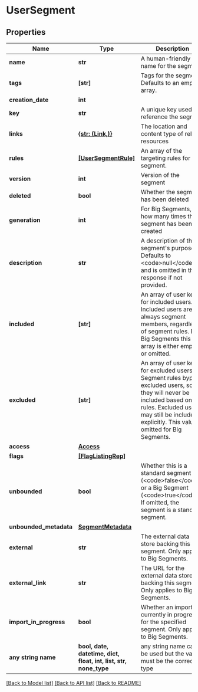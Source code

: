 # UserSegment


## Properties
Name | Type | Description | Notes
------------ | ------------- | ------------- | -------------
**name** | **str** | A human-friendly name for the segment. | 
**tags** | **[str]** | Tags for the segment. Defaults to an empty array. | 
**creation_date** | **int** |  | 
**key** | **str** | A unique key used to reference the segment | 
**links** | [**{str: (Link,)}**](Link.md) | The location and content type of related resources | 
**rules** | [**[UserSegmentRule]**](UserSegmentRule.md) | An array of the targeting rules for this segment. | 
**version** | **int** | Version of the segment | 
**deleted** | **bool** | Whether the segment has been deleted | 
**generation** | **int** | For Big Segments, how many times this segment has been created | 
**description** | **str** | A description of the segment&#39;s purpose. Defaults to &lt;code&gt;null&lt;/code&gt; and is omitted in the response if not provided. | [optional] 
**included** | **[str]** | An array of user keys for included users. Included users are always segment members, regardless of segment rules. For Big Segments this array is either empty or omitted. | [optional] 
**excluded** | **[str]** | An array of user keys for excluded users. Segment rules bypass excluded users, so they will never be included based on rules. Excluded users may still be included explicitly. This value is omitted for Big Segments. | [optional] 
**access** | [**Access**](Access.md) |  | [optional] 
**flags** | [**[FlagListingRep]**](FlagListingRep.md) |  | [optional] 
**unbounded** | **bool** | Whether this is a standard segment (&lt;code&gt;false&lt;/code&gt;) or a Big Segment (&lt;code&gt;true&lt;/code&gt;). If omitted, the segment is a standard segment. | [optional] 
**unbounded_metadata** | [**SegmentMetadata**](SegmentMetadata.md) |  | [optional] 
**external** | **str** | The external data store backing this segment. Only applies to Big Segments. | [optional] 
**external_link** | **str** | The URL for the external data store backing this segment. Only applies to Big Segments. | [optional] 
**import_in_progress** | **bool** | Whether an import is currently in progress for the specified segment. Only applies to Big Segments. | [optional] 
**any string name** | **bool, date, datetime, dict, float, int, list, str, none_type** | any string name can be used but the value must be the correct type | [optional]

[[Back to Model list]](../README.md#documentation-for-models) [[Back to API list]](../README.md#documentation-for-api-endpoints) [[Back to README]](../README.md)



